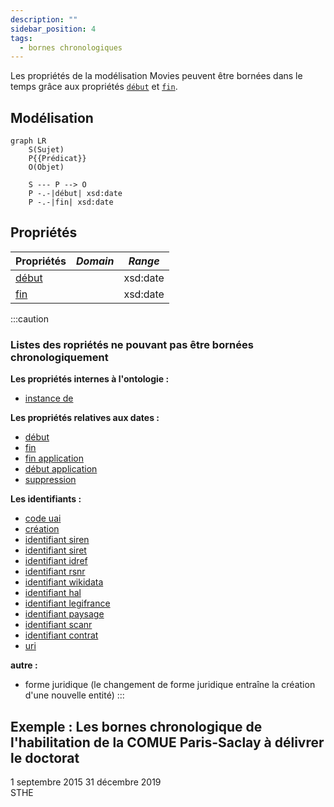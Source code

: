```yaml
---
description: ""
sidebar_position: 4
tags:
  - bornes chronologiques
---
```


Les propriétés de la modélisation Movies peuvent être bornées dans le temps grâce aux propriétés [`début`](/movies-doc/Ontologie/Propriétés/début) et [`fin`](/movies-doc/Ontologie/Propriétés/fin).

## Modélisation

```mermaid
graph LR
    S(Sujet)
    P{{Prédicat}}
    O(Objet)

    S --- P --> O
    P -.-|début| xsd:date
    P -.-|fin| xsd:date
```

## Propriétés

| **Propriétés**                            | ***Domain*** | ***Range*** |
| ----------------------------------------- | ------------ | ----------- |
| [début](/movies-doc/Ontologie/Propriétés/début) |              | xsd:date    |
| [fin](/movies-doc/Ontologie/Propriétés/fin)     |              | xsd:date    |

:::caution

### Listes des ropriétés ne pouvant pas être bornées chronologiquement

**Les propriétés internes à l'ontologie :**

* [instance de](/movies-doc/Ontologie/Propriétés/instance%20de)
<!-- * [sous classe de](/movies-doc/Ontologie/Propriétés/sous%20classe%20de) -->
<!-- * [sous propriété de](/movies-doc/Ontologie/Propriétés/sous%20propriété%20de) -->

**Les propriétés relatives aux dates :**

* [début](/movies-doc/Ontologie/Propriétés/début)
* [fin](/movies-doc/Ontologie/Propriétés/fin)
* [fin application](/movies-doc/Ontologie/Propriétés/fin%20application)
* [début application](/movies-doc/Ontologie/Propriétés/début%20application)
* [suppression](/movies-doc/Ontologie/Propriétés/suppression)

**Les identifiants :**

* [code uai](/movies-doc/Ontologie/Propriétés/code%20uai)
* [création](/movies-doc/Ontologie/Propriétés/création)
* [identifiant siren](/movies-doc/Ontologie/Propriétés/identifiant%20siren)
* [identifiant siret](/movies-doc/Ontologie/Propriétés/identifiant%20siret)
* [identifiant idref](/movies-doc/Ontologie/Propriétés/identifiant%20idref)
* [identifiant rsnr](/movies-doc/Ontologie/Propriétés/identifiant%20rnsr)
* [identifiant wikidata](/movies-doc/Ontologie/Propriétés/identifiant%20wikidata)
* [identifiant hal](/movies-doc/Ontologie/Propriétés/identifiant%20hal)
* [identifiant legifrance](/movies-doc/Ontologie/Propriétés/identifiant%20legifrance)
* [identifiant paysage](/movies-doc/Ontologie/Propriétés/identifiant%20paysage)
* [identifiant scanr](/movies-doc/Ontologie/Propriétés/identifiant%20scanr)
* [identifiant contrat](/movies-doc/Ontologie/Propriétés/identifiant%20contrat)
* [uri](/movies-doc/Ontologie/Propriétés/uri)

**autre :**

* forme juridique (le changement de forme juridique entraîne la création d'une nouvelle entité)
:::

## Exemple : Les bornes chronologique de l'habilitation de la COMUE Paris-Saclay à délivrer le doctorat

<Claim property="habilitation doctorale">
    <Statement value="Habilitation doctorale">
        <div class="emphase">
            <Qualifier property="début">1 septembre 2015</Qualifier>
            <Qualifier property="fin">31 décembre 2019</Qualifier>
        </div>
        <References>
            <Reference>
                <ReferenceElement property="source">STHE</ReferenceElement>
            </Reference>
        </References>
    </Statement>
</Claim>
